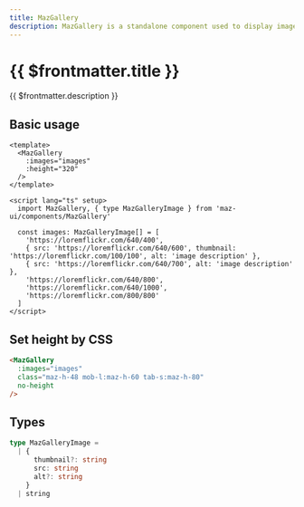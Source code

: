 ```yaml
---
title: MazGallery
description: MazGallery is a standalone component used to display images in a container and has many options and actions
---
```


# {{ $frontmatter.title }}

{{ $frontmatter.description }}

<!--@include: ./../.vitepress/mixins/getting-started.md-->

## Basic usage

<MazGallery
  :images="images"
  :height="320"
/>

```vue
<template>
  <MazGallery
    :images="images"
    :height="320"
  />
</template>

<script lang="ts" setup>
  import MazGallery, { type MazGalleryImage } from 'maz-ui/components/MazGallery'

  const images: MazGalleryImage[] = [
    'https://loremflickr.com/640/400',
    { src: 'https://loremflickr.com/640/600', thumbnail: 'https://loremflickr.com/100/100', alt: 'image description' },
    { src: 'https://loremflickr.com/640/700', alt: 'image description' },
    'https://loremflickr.com/640/800',
    'https://loremflickr.com/640/1000',
    'https://loremflickr.com/800/800'
  ]
</script>
```

<script lang="ts" setup>
  const images: MazGalleryImage[] = [
    'https://loremflickr.com/640/400',
    { src: 'https://loremflickr.com/640/600', thumbnail: 'https://loremflickr.com/100/100', alt: 'image description' },
    { src: 'https://loremflickr.com/640/700', alt: 'image description' },
    'https://loremflickr.com/640/800',
    'https://loremflickr.com/640/1000',
    'https://loremflickr.com/800/800'
  ]
</script>

## Set height by CSS

<MazGallery
  :images="images"
  class="maz-h-48 mob-l:maz-h-60 tab-s:maz-h-80"
  no-height
/>

```html
<MazGallery
  :images="images"
  class="maz-h-48 mob-l:maz-h-60 tab-s:maz-h-80"
  no-height
/>
```

## Types

```ts
type MazGalleryImage =
  | {
      thumbnail?: string
      src: string
      alt?: string
    }
  | string
```

<!--@include: ./../.vitepress/generated-docs/maz-gallery.doc.md-->